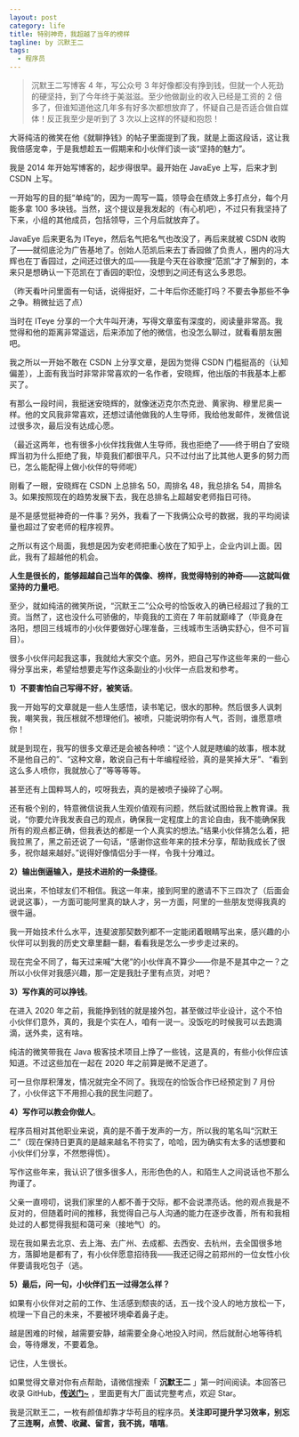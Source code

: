 ```yaml
---
layout: post
category: life
title: 特别神奇，我超越了当年的榜样
tagline: by 沉默王二
tags: 
  - 程序员
---
```


>沉默王二写博客 4 年，写公众号 3 年好像都没有挣到钱，但就一个人死劲的硬坚持，到了今年终于美滋滋。至少他做副业的收入已经是工资的 2 倍多了，但谁知道他这几年多有好多次都想放弃了，怀疑自己是否适合做自媒体！反正我至少是听到了 3 次以上这样的怀疑和抱怨！


<!--more-->

大哥纯洁的微笑在他《就聊挣钱》的帖子里面提到了我，就是上面这段话，这让我我倍感宠幸，于是我想趁五一假期来和小伙伴们谈一谈“坚持的魅力”。

我是 2014 年开始写博客的，起步得很早。最开始在 JavaEye 上写，后来才到 CSDN 上写。

一开始写的目的挺“单纯”的，因为一周写一篇，领导会在绩效上多打点分，每个月能多拿 100 多块钱。当然，这个提议是我发起的（有心机吧），不过只有我坚持了下来，小组的其他成员，包括领导，三个月后就放弃了。

JavaEye 后来更名为 ITeye，然后名气把名气也改没了，再后来就被 CSDN 收购了——就彻底沦为广告基地了。创始人范凯后来去丁香园做了负责人，圈内的冯大辉也在丁香园过，之间还过很大的瓜——我是今天在谷歌搜“范凯”才了解到的，本来只是想确认一下范凯在丁香园的职位，没想到之间还有这么多恩怨。

（昨天看叶问里面有一句话，说得挺好，二十年后你还能打吗？不要去争那些不争之争。稍微扯远了点）

当时在 ITeye 分享的一个大牛叫开涛，写得文章蛮有深度的，阅读量非常高。我觉得和他的距离非常遥远，后来添加了他的微信，也没怎么聊过，就看看朋友圈吧。

我之所以一开始不敢在 CSDN 上分享文章，是因为觉得 CSDN 门槛挺高的（认知偏差），上面有我当时非常非常喜欢的一名作者，安晓辉，他出版的书我基本上都买了。

有那么一段时间，我挺迷安晓辉的，就像迷迈克尔杰克逊、黄家驹、穆里尼奥一样。他的文风我非常喜欢，还想过请他做我的人生导师，我给他发邮件，发微信说过很多次，最后没有达成心愿。

（最近这两年，也有很多小伙伴找我做人生导师，我也拒绝了——终于明白了安晓辉当初为什么拒绝了我，毕竟我们都很平凡，只不过付出了比其他人更多的努力而已，怎么能配得上做小伙伴的导师呢）

刚看了一眼，安晓辉在 CSDN 上总排名 50，周排名 48，我总排名 54，周排名 3。如果按照现在的趋势发展下去，我在总排名上超越安老师指日可待。

是不是感觉挺神奇的一件事？另外，我看了一下我俩公众号的数据，我的平均阅读量也超过了安老师的程序视界。

之所以有这个局面，我想是因为安老师把重心放在了知乎上，企业内训上面。因此，我有了超越他的机会。

**人生是很长的，能够超越自己当年的偶像、榜样，我觉得特别的神奇——这就叫做坚持的力量吧**。

至少，就如纯洁的微笑所说，“沉默王二”公众号的恰饭收入的确已经超过了我的工资。当然了，这也没什么可骄傲的，毕竟我的工资在 7 年前就巅峰了（毕竟身在洛阳，想回三线城市的小伙伴要做好心理准备，三线城市生活确实舒心，但不可盲目）。

很多小伙伴问起我这事，我就给大家交个底。另外，把自己写作这些年来的一些心得分享出来，希望给想要走写作这条副业的小伙伴一点启发和参考。

**1）不要害怕自己写得不好，被笑话**。

我一开始写的文章就是一些人生感悟，读书笔记，很水的那种。然后很多人讽刺我，嘲笑我，我压根就不想理他们。被喷，只能说明你有人气，否则，谁愿意喷你！

就是到现在，我写的很多文章还是会被各种喷：“这个人就是瞎编的故事，根本就不是他自己的”、“这种文章，敢说自己有十年编程经验，真的是笑掉大牙”、“看到这么多人喷你，我就放心了”等等等等。

甚至还有上国粹骂人的，哎呀我去，真的是被喷子操碎了心啊。

还有极个别的，特意微信说我人生观价值观有问题，然后就试图给我上教育课。我说，“你要允许我发表自己的观点，确保我一定程度上的言论自由，我不能确保我所有的观点都正确，但我表达的都是一个人真实的想法。”结果小伙伴猜怎么着，把我拉黑了，黑之前还说了一句话，“感谢你这些年来的技术分享，帮助我成长了很多，祝你越来越好。”说得好像情侣分手一样，令我十分难过。

**2）输出倒逼输入，是技术进阶的一条捷径**。

说出来，不怕球友们不相信。我这一年来，接到阿里的邀请不下三四次了（后面会说说这事），一方面可能阿里真的缺人才，另一方面，阿里的一些朋友觉得我真的很牛逼。

我一开始技术什么水平，连斐波那契数列都不一定能闭着眼睛写出来，感兴趣的小伙伴可以到我的历史文章里翻一翻，看看我是怎么一步步走过来的。

现在完全不同了，每天过来喊“大佬”的小伙伴真不算少——你是不是其中之一？之所以小伙伴对我感兴趣，那一定是我肚子里有点货，对吧？

**3）写作真的可以挣钱**。

在进入 2020 年之前，我能挣到钱的就是接外包，甚至做过毕业设计，这个不怕小伙伴们意外，真的，我是个实在人，咱有一说一。没饭吃的时候我可以去跑滴滴，送外卖，这有啥。

纯洁的微笑带我在 Java 极客技术项目上挣了一些钱，这是真的，有些小伙伴应该知道。不过这些加在一起在 2020 年之前算是微不足道了。

可一旦你厚积薄发，情况就完全不同了。我现在的恰饭合作已经预定到 7 月份了，小伙伴这下不用担心我的民生问题了。

**4）写作可以教会你做人**。

程序员相对其他职业来说，真的是不善于发声的一方，所以我的笔名叫“沉默王二”（现在保持日更真的是越来越名不符实了，哈哈，因为确实有太多的话想要和小伙伴们分享，不然憋得慌）。

写作这些年来，我认识了很多很多人，形形色色的人，和陌生人之间说话也不那么拘谨了。

父亲一直唠叨，说我们家里的人都不善于交际，都不会说漂亮话。他的观点我是不反对的，但随着时间的推移，我觉得自己与人沟通的能力在逐步改善，所有和我相处过的人都觉得我挺和蔼可亲（接地气）的。

现在我如果去北京、去上海、去广州、去成都、去西安、去杭州，去全国很多地方，落脚地是都有了，有小伙伴愿意招待我——我还记得之前郑州的一位女性小伙伴要请我吃包子（逃。

**5）最后，问一句，小伙伴们五一过得怎么样？**

如果有小伙伴对之前的工作、生活感到颓丧的话，五一找个没人的地方放松一下，梳理一下自己的未来，不要被环境牵着鼻子走。

越是困难的时候，越需要安静，越需要全身心地投入时间，然后就耐心地等待机会，等待爆发，不要着急。

记住，人生很长。


如果觉得文章对你有点帮助，请微信搜索「 **沉默王二** 」第一时间阅读。本回答已收录 GitHub，[**传送门~**](https://github.com/qinggee/itwanger.github.io) ，里面更有大厂面试完整考点，欢迎 Star。

我是沉默王二，一枚有颜值却靠才华苟且的程序员。**关注即可提升学习效率，别忘了三连啊，点赞、收藏、留言，我不挑，嘻嘻**。